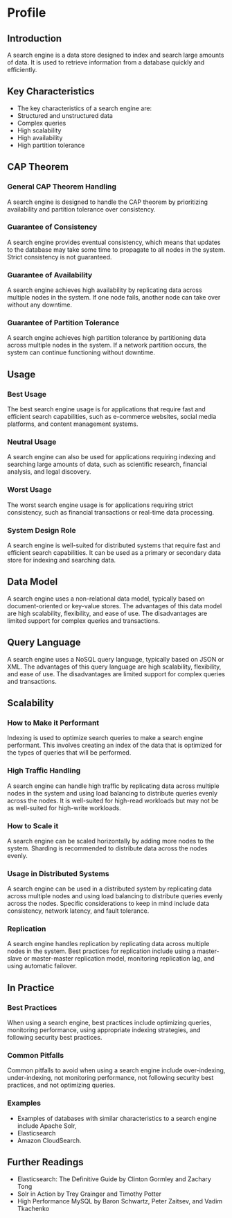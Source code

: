 # Profile

## **Introduction**

A search engine is a data store designed to index and search large amounts of data. It is used to retrieve information from a database quickly and efficiently.

## **Key Characteristics**

- The key characteristics of a search engine are:
- Structured and unstructured data
- Complex queries
- High scalability
- High availability
- High partition tolerance

## **CAP Theorem**

### **General CAP Theorem Handling**

A search engine is designed to handle the CAP theorem by prioritizing availability and partition tolerance over consistency.

### **Guarantee of Consistency**

A search engine provides eventual consistency, which means that updates to the database may take some time to propagate to all nodes in the system. Strict consistency is not guaranteed.

### **Guarantee of Availability**

A search engine achieves high availability by replicating data across multiple nodes in the system. If one node fails, another node can take over without any downtime.

### **Guarantee of Partition Tolerance**

A search engine achieves high partition tolerance by partitioning data across multiple nodes in the system. If a network partition occurs, the system can continue functioning without downtime.

## **Usage**

### **Best Usage**

The best search engine usage is for applications that require fast and efficient search capabilities, such as e-commerce websites, social media platforms, and content management systems.

### **Neutral Usage**

A search engine can also be used for applications requiring indexing and searching large amounts of data, such as scientific research, financial analysis, and legal discovery.

### **Worst Usage**

The worst search engine usage is for applications requiring strict consistency, such as financial transactions or real-time data processing.

### **System Design Role**

A search engine is well-suited for distributed systems that require fast and efficient search capabilities. It can be used as a primary or secondary data store for indexing and searching data.

## **Data Model**

A search engine uses a non-relational data model, typically based on document-oriented or key-value stores. The advantages of this data model are high scalability, flexibility, and ease of use. The disadvantages are limited support for complex queries and transactions.

## **Query Language**

A search engine uses a NoSQL query language, typically based on JSON or XML. The advantages of this query language are high scalability, flexibility, and ease of use. The disadvantages are limited support for complex queries and transactions.

## **Scalability**

### **How to Make it Performant**

Indexing is used to optimize search queries to make a search engine performant. This involves creating an index of the data that is optimized for the types of queries that will be performed.

### **High Traffic Handling**

A search engine can handle high traffic by replicating data across multiple nodes in the system and using load balancing to distribute queries evenly across the nodes. It is well-suited for high-read workloads but may not be as well-suited for high-write workloads.

### **How to Scale it**

A search engine can be scaled horizontally by adding more nodes to the system. Sharding is recommended to distribute data across the nodes evenly.

### **Usage in Distributed Systems**

A search engine can be used in a distributed system by replicating data across multiple nodes and using load balancing to distribute queries evenly across the nodes. Specific considerations to keep in mind include data consistency, network latency, and fault tolerance.

### **Replication**

A search engine handles replication by replicating data across multiple nodes in the system. Best practices for replication include using a master-slave or master-master replication model, monitoring replication lag, and using automatic failover.

## In Practice

### Best Practices

When using a search engine, best practices include optimizing queries, monitoring performance, using appropriate indexing strategies, and following security best practices.

### Common Pitfalls

Common pitfalls to avoid when using a search engine include over-indexing, under-indexing, not monitoring performance, not following security best practices, and not optimizing queries.

### Examples

- Examples of databases with similar characteristics to a search engine include Apache Solr,
- Elasticsearch
- Amazon CloudSearch.

## Further Readings

- Elasticsearch: The Definitive Guide by Clinton Gormley and Zachary Tong
- Solr in Action by Trey Grainger and Timothy Potter
- High Performance MySQL by Baron Schwartz, Peter Zaitsev, and Vadim Tkachenko
